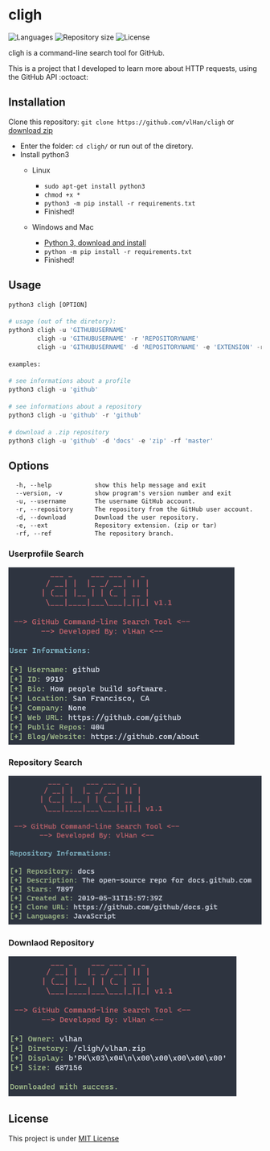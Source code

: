 # cligh

<p>
   <img alt="Languages" src="https://img.shields.io/badge/Python-3.7%20%7C%203.8-blue.svg"> 
   <img alt="Repository size" src="https://img.shields.io/github/repo-size/vlHan/cligh">
   <img alt="License" src="https://img.shields.io/github/license/vlHan/cligh.svg">
</p>


cligh is a command-line search tool for GitHub.

This is a project that I developed to learn more about HTTP requests, using the GitHub API :octoact:

## Installation

Clone this repository: `git clone https://github.com/vlHan/cligh` or <a href="https://github.com/vlHan/cligh/archive/refs/heads/main.zip">download zip</a>
- Enter the folder: `cd cligh/` or run out of the diretory.
- Install python3 
  - Linux
    - `sudo apt-get install python3`
    - `chmod +x *`
    - `python3 -m pip install -r requirements.txt`
    - Finished!

  - Windows and Mac
    - [Python 3, download and install](https://www.python.org/downloads/)
    - `python -m pip install -r requirements.txt`
    - Finished!

## Usage
```py
python3 cligh [OPTION]

# usage (out of the diretory): 
python3 cligh -u 'GITHUBUSERNAME'
        cligh -u 'GITHUBUSERNAME' -r 'REPOSITORYNAME'
        cligh -u 'GITHUBUSERNAME' -d 'REPOSITORYNAME' -e 'EXTENSION' -rf 'BRANCH'  

examples: 

# see informations about a profile 
python3 cligh -u 'github'

# see informations about a repository
python3 cligh -u 'github' -r 'github'

# download a .zip repository 
python3 cligh -u 'github' -d 'docs' -e 'zip' -rf 'master'  
```

## Options
```
  -h, --help            show this help message and exit
  --version, -v         show program's version number and exit
  -u, --username        The username GitHub account.
  -r, --repository      The repository from the GitHub user account.
  -d, --download        Download the user repository.
  -e, --ext             Repository extension. (zip or tar)
  -rf, --ref            The repository branch.
```


### Userprofile Search

<img src="./demo/userprofile.png">

### Repository Search

<img src="./demo/repository.png">

### Downlaod Repository

<img src="./demo/download_repo.png">

## License
This project is under [MIT License](LICENSE)

